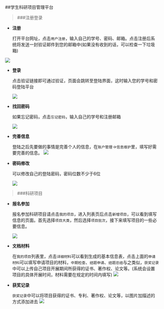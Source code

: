 ##学生科研项目管理平台
>###注册登录

* **注册**

	打开平台网址，点击`用户注册`，输入自己的学号、密码、邮箱。点击注册后系统将发送一封验证邮件到您的邮箱中(如果没有收到的话，可以检查一下垃圾箱)

![](http://i.imgur.com/pUnMytn.jpg)

* **登录**

	点击验证链接即可通过验证，页面会跳转至登陆界面，这时输入您的学号和密码登陆平台

	![](http://i.imgur.com/pL3gK89.jpg)

* **找回密码**

	如果忘记密码，点击`忘记密码`，输入自己的学号和注册邮箱

	![](http://i.imgur.com/9g1gNzJ.jpg)

*  **完善信息**

	登陆之后先要做的事情是完善个人的信息，在`账户管理`->`信息维护`里，填写好需要完善的信息。
	![](http://i.imgur.com/132RYjJ.jpg)


* **密码修改**

	可以修改自己的登陆密码，密码位数不少于6位

	![](http://i.imgur.com/ThH5E60.jpg)
>###科研项目

* **报名参加**

	报名参加科研项目请点击`我的项目`，进入列表页后点击`新增项目`，可以看到填写信息的页面。首先选择`项目大类`，然后选择`项目批次`，接下来填写项目的一些必要信息。

	![](http://i.imgur.com/deRtnMZ.jpg)

* **文档材料**

	在`我的项目`列表里，点击`详细材料`可以看到生成的基本信息表，点击上面的`申请材料`可以填写申请项目的材料，`中期检查`、`结题申请`、`结题总结`与之类似，`获奖记录`中可以上传自己项目开展期间所获得的证书、著作权、论文等。(系统会设置项目的具体开展时间，材料需要在规定的时间内填写)
	![](http://i.imgur.com/pOMTP1n.jpg)

* **获奖记录**

	 `获奖记录`中可以将项目获得的证书、专利、著作权、论文等，以图片加描述的方式添加进去
	![](http://i.imgur.com/fGjGFul.jpg)


